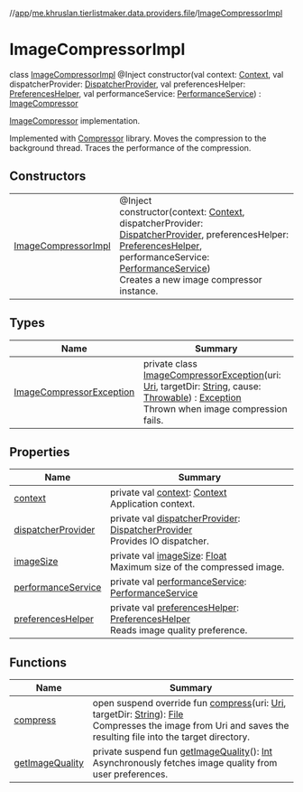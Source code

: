 //[app](../../../index.md)/[me.khruslan.tierlistmaker.data.providers.file](../index.md)/[ImageCompressorImpl](index.md)

# ImageCompressorImpl

class [ImageCompressorImpl](index.md) @Inject constructor(val context: [Context](https://developer.android.com/reference/kotlin/android/content/Context.html), val dispatcherProvider: [DispatcherProvider](../../me.khruslan.tierlistmaker.data.providers.dispatchers/-dispatcher-provider/index.md), val preferencesHelper: [PreferencesHelper](../../me.khruslan.tierlistmaker.data.providers.database/-preferences-helper/index.md), val performanceService: [PerformanceService](../../me.khruslan.tierlistmaker.util.performance/-performance-service/index.md)) : [ImageCompressor](../-image-compressor/index.md)

[ImageCompressor](../-image-compressor/index.md) implementation.

Implemented with [Compressor](https://github.com/Shouheng88/Compressor) library. Moves the compression to the background thread. Traces the performance of the compression.

## Constructors

| | |
|---|---|
| [ImageCompressorImpl](-image-compressor-impl.md) | @Inject <br>constructor(context: [Context](https://developer.android.com/reference/kotlin/android/content/Context.html), dispatcherProvider: [DispatcherProvider](../../me.khruslan.tierlistmaker.data.providers.dispatchers/-dispatcher-provider/index.md), preferencesHelper: [PreferencesHelper](../../me.khruslan.tierlistmaker.data.providers.database/-preferences-helper/index.md), performanceService: [PerformanceService](../../me.khruslan.tierlistmaker.util.performance/-performance-service/index.md))<br>Creates a new image compressor instance. |

## Types

| Name | Summary |
|---|---|
| [ImageCompressorException](-image-compressor-exception/index.md) | private class [ImageCompressorException](-image-compressor-exception/index.md)(uri: [Uri](https://developer.android.com/reference/kotlin/android/net/Uri.html), targetDir: [String](https://kotlinlang.org/api/latest/jvm/stdlib/kotlin/-string/index.html), cause: [Throwable](https://kotlinlang.org/api/latest/jvm/stdlib/kotlin/-throwable/index.html)) : [Exception](https://developer.android.com/reference/kotlin/java/lang/Exception.html)<br>Thrown when image compression fails. |

## Properties

| Name | Summary |
|---|---|
| [context](context.md) | private val [context](context.md): [Context](https://developer.android.com/reference/kotlin/android/content/Context.html)<br>Application context. |
| [dispatcherProvider](dispatcher-provider.md) | private val [dispatcherProvider](dispatcher-provider.md): [DispatcherProvider](../../me.khruslan.tierlistmaker.data.providers.dispatchers/-dispatcher-provider/index.md)<br>Provides IO dispatcher. |
| [imageSize](image-size.md) | private val [imageSize](image-size.md): [Float](https://kotlinlang.org/api/latest/jvm/stdlib/kotlin/-float/index.html)<br>Maximum size of the compressed image. |
| [performanceService](performance-service.md) | private val [performanceService](performance-service.md): [PerformanceService](../../me.khruslan.tierlistmaker.util.performance/-performance-service/index.md) |
| [preferencesHelper](preferences-helper.md) | private val [preferencesHelper](preferences-helper.md): [PreferencesHelper](../../me.khruslan.tierlistmaker.data.providers.database/-preferences-helper/index.md)<br>Reads image quality preference. |

## Functions

| Name | Summary |
|---|---|
| [compress](compress.md) | open suspend override fun [compress](compress.md)(uri: [Uri](https://developer.android.com/reference/kotlin/android/net/Uri.html), targetDir: [String](https://kotlinlang.org/api/latest/jvm/stdlib/kotlin/-string/index.html)): [File](https://developer.android.com/reference/kotlin/java/io/File.html)<br>Compresses the image from Uri and saves the resulting file into the target directory. |
| [getImageQuality](get-image-quality.md) | private suspend fun [getImageQuality](get-image-quality.md)(): [Int](https://kotlinlang.org/api/latest/jvm/stdlib/kotlin/-int/index.html)<br>Asynchronously fetches image quality from user preferences. |
